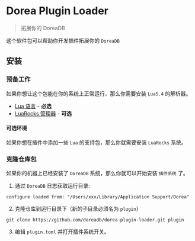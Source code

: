 # Dorea Plugin Loader

> 拓展你的 DoreaDB

这个软件包可以帮助你开发插件拓展你的 `DoreaDB`

## 安装

### 预备工作

如果你想让这个包能在你的系统上正常运行，那么你需要安装 `Lua5.4` 的解析器。

- [Lua 语言](https://www.lua.org/) - **必选**
- [LuaRocks 管理器](https://luarocks.org/) - **可选**

#### 可选环境

如果你想在插件中添加一些 `Lua` 的支持包，那么你就需要安装 `LuaRocks` 系统。

### 克隆仓库包

如果你的机器上已经安装了 `DoreaDB` 系统，那么你就可以开始安装 `插件系统` 了。

1. 通过 `DoreaDB` 日志获取运行目录:
```
configure loaded from: "/Users/xxx/Library/Application Support/Dorea"
```

2. 克隆仓库到运行目录下（新的子目录必须名为 `plugin`）

```
git clone https://github.com/doreadb/dorea-plugin-loader.git plugin
```

3. 编辑 `plugin.toml` 并打开插件系统开关。
